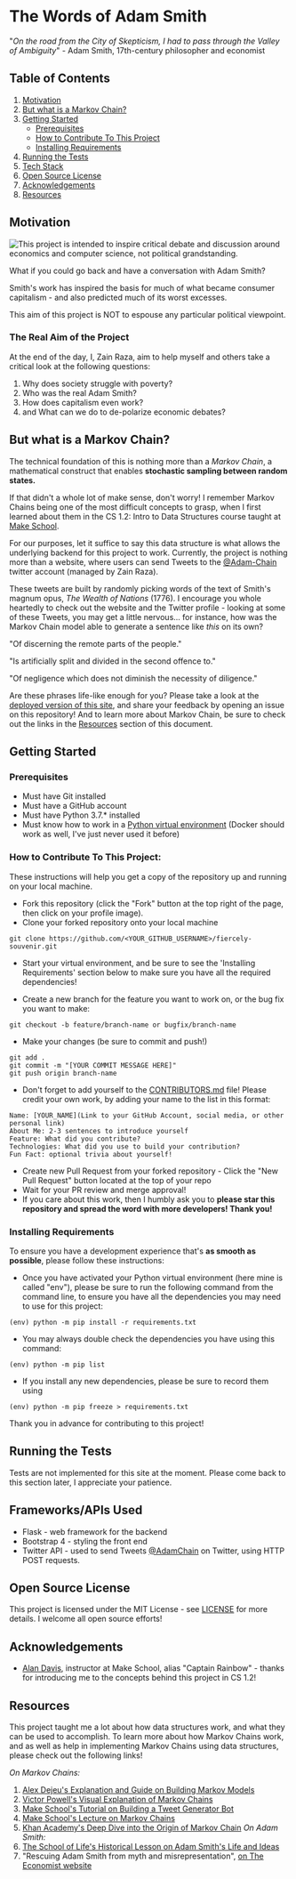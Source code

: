 # The Words of Adam Smith

"*On the road from the City of Skepticism, I had to pass through the Valley of Ambiguity*" - Adam Smith, 17th-century philosopher and economist
## Table of Contents
1. [Motivation](#motivation)
2. [But what is a Markov Chain?](#but-what-is-a-markov-chain)
3. [Getting Started](#getting-started)
    - [Prerequisites](#prerequisites)
    - [How to Contribute To This Project](#how-to-contribute-to-this-project)
    - [Installing Requirements](#installing-requirements)
4. [Running the Tests](#running-the-tests)
5. [Tech Stack](#tech-stack)
6. [Open Source License](#open-source-license)
7. [Acknowledgements](#acknowledgements)
8. [Resources](#resources)

## Motivation
![This project is intended to inspire critical debate and discussion around economics and computer science, not political grandstanding.](https://i.postimg.cc/yxRXL2ZL/Screen-Shot-2020-04-21-at-3-31-13-PM.png)

What if you could go back and have a conversation with Adam Smith?

Smith's work has inspired the basis for much of what became consumer capitalism - and also predicted much of its worst excesses.

This aim of this project is NOT to espouse any particular political viewpoint.

### The Real Aim of the Project
At the end of the day, I, Zain Raza, aim to help myself and others take a critical look at the following questions:

1. Why does society struggle with poverty?
2. Who was the real Adam Smith?
3. How does capitalism even work?
4. and What can we do to de-polarize economic debates?

## But what is a Markov Chain?
The technical foundation of this is nothing more than a *Markov Chain*, a mathematical construct that enables **stochastic sampling between random states.**

If that didn't a whole lot of make sense, don't worry! I remember Markov Chains being one of the most difficult concepts to grasp, when I first learned about them in the CS 1.2: Intro to Data Structures course taught at [Make School](https://makeschool.com).

For our purposes, let it suffice to say this data structure is what allows the underlying backend for this project to work. Currently, the project is nothing more than a website, where users can send Tweets to the [@Adam-Chain](https://twitter.com/AdamChain) twitter account (managed by Zain Raza).

These tweets are built by randomly picking words of the text of Smith's magnum opus, *The Wealth of Nations* (1776). I encourage you whole heartedly to check out the website and the Twitter profile - looking at some of these Tweets, you may get a little nervous... for instance, how was the Markov Chain model able to generate a sentence like *this* on its own?

"Of discerning the remote parts of the people."

"Is artificially split and divided in the second offence to."

"Of negligence which does not diminish the necessity of diligence."

Are these phrases life-like enough for you? Please take a look at the [deployed version of this site](https://adam-smith-tweets.herokuapp.com/), and share your feedback by opening an issue on this repository! And to learn more about Markov Chain, be sure to check out the links in the [Resources](#resources) section of this document.

## Getting Started
### Prerequisites
- Must have Git installed
- Must have a GitHub account
- Must have Python 3.7.* installed
- Must know how to work in a [Python virtual environment](https://realpython.com/python-virtual-environments-a-primer/)
(Docker should work as well, I've just never used it before)

### How to Contribute To This Project:
These instructions will help you get a copy of the repository up and running on your local machine.
- Fork this repository (click the "Fork" button at the top right of the page, then click on your profile image).
- Clone your forked repository onto your local machine
```
git clone https://github.com/<YOUR_GITHUB_USERNAME>/fiercely-souvenir.git
```
- Start your virtual environment, and be sure to see the 'Installing Requirements' section below to make sure you have all the required dependencies!

- Create a new branch for the feature you want to work on, or the bug fix you want to make:
```
git checkout -b feature/branch-name or bugfix/branch-name
```
- Make your changes (be sure to commit and push!)
```
git add .
git commit -m "[YOUR COMMIT MESSAGE HERE]"
git push origin branch-name
```
- Don't forget to add yourself to the [CONTRIBUTORS.md](CONTRIBUTORS.md) file!
Please credit your own work, by adding your name to the list in this format:
```
Name: [YOUR_NAME](Link to your GitHub Account, social media, or other personal link)
About Me: 2-3 sentences to introduce yourself
Feature: What did you contribute?
Technologies: What did you use to build your contribution?
Fun Fact: optional trivia about yourself!
```
- Create new Pull Request from your forked repository - Click the "New Pull Request" button located at the top of your repo
- Wait for your PR review and merge approval!
- If you care about this work, then I humbly ask you to **please star this repository and spread the word with more developers! Thank you!**

### Installing Requirements
To ensure you have a development experience that's **as smooth as possible**, please follow these instructions:

- Once you have activated your Python virtual environment (here mine is called "env"), please be sure to run the following command from the command line, to ensure you have all the dependencies
you may need to use for this project:
```
(env) python -m pip install -r requirements.txt
```
- You may always double check the dependencies you have using this command:
```
(env) python -m pip list
```
- If you install any new dependencies, please be sure to record them using
```
(env) python -m pip freeze > requirements.txt
```
Thank you in advance for contributing to this project!

## Running the Tests
Tests are not implemented for this site at the moment. Please come back to this section later, I appreciate your patience.

## Frameworks/APIs Used
- Flask - web framework for the backend
- Bootstrap 4 - styling the front end
- Twitter API - used to send Tweets [@AdamChain](https://twitter.com/AdamChain) on Twitter, using HTTP POST requests.

## Open Source License
This project is licensed under the MIT License - see [LICENSE](LICENSE) for more details. I welcome all open source efforts!

## Acknowledgements
- [Alan Davis](https://github.com/neptunius), instructor at Make School, alias "Captain Rainbow" - thanks for introducing me to the concepts behind this project in CS 1.2!

## Resources
This project taught me a lot about how data structures work, and what they can be used to accomplish. To learn more about how Markov Chains work, and as well as help in implementing Markov Chains using data structures, please check out the following links!

*On Markov Chains:*
1. [Alex Dejeu's Explanation and Guide on Building Markov Models](https://hackernoon.com/from-what-is-a-markov-model-to-here-is-how-markov-models-work-1ac5f4629b71)
2. [Victor Powell's Visual Explanation of Markov Chains](https://setosa.io/blog/2014/07/26/markov-chains/)
3. [Make School's Tutorial on Building a Tweet Generator Bot](https://www.makeschool.com/academy/track/tweet-generator--data-structures---probability-with-python)
4. [Make School's Lecture on Markov Chains](https://youtu.be/dNaJg-mLobQ)
5. [Khan Academy's Deep Dive into the Origin of Markov Chain](https://www.khanacademy.org/computing/computer-science/informationtheory/moderninfotheory/v/markov_chains)
*On Adam Smith:*
6. [The School of Life's Historical Lesson on Adam Smith's Life and Ideas](https://youtu.be/ejJRhn53X2M)
7. "Rescuing Adam Smith from myth and misrepresentation", [on The Economist website](https://www.economist.com/books-and-arts/2018/07/26/rescuing-adam-smith-from-myth-and-misrepresentation)
